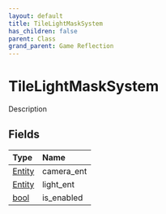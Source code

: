 ```yaml
---
layout: default
title: TileLightMaskSystem
has_children: false
parent: Class
grand_parent: Game Reflection
---
```

# TileLightMaskSystem
Description 

## Fields

| Type | Name |
|:----------|:--------------|
| [Entity](/riftbreaker-wiki/docs/game-reflection/classes/entity/) | camera_ent |
| [Entity](/riftbreaker-wiki/docs/game-reflection/classes/entity/) | light_ent |
| [bool](/riftbreaker-wiki/docs/game-reflection/components/bool/) | is_enabled |

